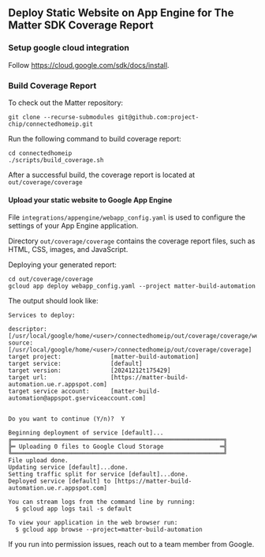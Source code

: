 ## Deploy Static Website on App Engine for The Matter SDK Coverage Report

### Setup google cloud integration

Follow https://cloud.google.com/sdk/docs/install.

### Build Coverage Report

To check out the Matter repository:

```
git clone --recurse-submodules git@github.com:project-chip/connectedhomeip.git
```

Run the following command to build coverage report:

```
cd connectedhomeip
./scripts/build_coverage.sh
```

After a successful build, the coverage report is located at
`out/coverage/coverage`

#### Upload your static website to Google App Engine

File `integrations/appengine/webapp_config.yaml` is used to configure the
settings of your App Engine application.

Directory `out/coverage/coverage` contains the coverage report files, such as
HTML, CSS, images, and JavaScript.

Deploying your generated report:

```
cd out/coverage/coverage
gcloud app deploy webapp_config.yaml --project matter-build-automation
```

The output should look like:

```
Services to deploy:

descriptor:                  [/usr/local/google/home/<user>/connectedhomeip/out/coverage/coverage/webapp_config.yaml]
source:                      [/usr/local/google/home/<user>/connectedhomeip/out/coverage/coverage]
target project:              [matter-build-automation]
target service:              [default]
target version:              [20241212t175429]
target url:                  [https://matter-build-automation.ue.r.appspot.com]
target service account:      [matter-build-automation@appspot.gserviceaccount.com]


Do you want to continue (Y/n)?  Y

Beginning deployment of service [default]...
╔════════════════════════════════════════════════════════════╗
╠═ Uploading 0 files to Google Cloud Storage                ═╣
╚════════════════════════════════════════════════════════════╝
File upload done.
Updating service [default]...done.
Setting traffic split for service [default]...done.
Deployed service [default] to [https://matter-build-automation.ue.r.appspot.com]

You can stream logs from the command line by running:
  $ gcloud app logs tail -s default

To view your application in the web browser run:
  $ gcloud app browse --project=matter-build-automation
```

If you run into permission issues, reach out to a team member from Google.
